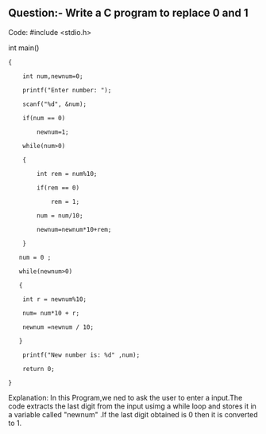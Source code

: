 ## Question:- Write a C program to replace 0 and 1
 Code:
 #include <stdio.h>

int main()

    {

        int num,newnum=0;

        printf("Enter number: ");

        scanf("%d", &num);

        if(num == 0)

            newnum=1;

        while(num>0)

        {

            int rem = num%10;

            if(rem == 0)

                rem = 1;

            num = num/10;

            newnum=newnum*10+rem;

        }

       num = 0 ;

       while(newnum>0)

       {

        int r = newnum%10;

        num= num*10 + r;

        newnum =newnum / 10;

       }

        printf("New number is: %d" ,num);

        return 0;

    }

Explanation: In this Program,we ned to ask the user to enter a input.The code extracts the last digit
from the input usimg a while loop and stores it in a variable called "newnum" .If the last digit obtained is 0 then it is 
converted to 1.


 

        





